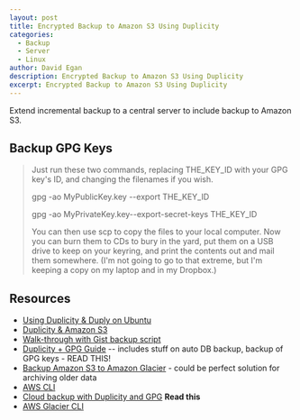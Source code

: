 ```yaml
---
layout: post
title: Encrypted Backup to Amazon S3 Using Duplicity
categories:
  - Backup
  - Server
  - Linux
author: David Egan
description: Encrypted Backup to Amazon S3 Using Duplicity
excerpt: Encrypted Backup to Amazon S3 Using Duplicity
---
```


Extend incremental backup to a central server to include backup to Amazon S3.

## Backup GPG Keys
>Just run these two commands, replacing THE_KEY_ID with your GPG key's ID, and changing the filenames if you wish.
>
>gpg -ao MyPublicKey.key --export THE_KEY_ID
>
>gpg -ao MyPrivateKey.key--export-secret-keys THE_KEY_ID
>
>You can then use scp to copy the files to your local computer. Now you can burn them to CDs to bury in the yard, put them on a USB drive to keep on your keyring, and print the contents out and mail them somewhere. (I'm not going to go to that extreme, but I'm keeping a copy on my laptop and in my Dropbox.)

## Resources
* [Using Duplicity & Duply on Ubuntu](http://old.blog.phusion.nl/2013/11/11/duplicity-s3-easy-cheap-encrypted-automated-full-disk-backups-for-your-servers/)
* [Duplicity & Amazon S3](https://rtcamp.com/tutorials/backups/duplicity-amazon-s3/)
* [Walk-through with Gist backup script](https://gist.github.com/janikvonrotz/9410478)
* [Duplicity + GPG Guide](http://www.problogdesign.com/how-to/automatic-amazon-s3-backups-on-ubuntu-debian/) -- includes stuff on auto DB backup, backup of GPG keys - READ THIS!
* [Backup Amazon S3 to Amazon Glacier](https://aws.amazon.com/blogs/aws/archive-s3-to-glacier/) - could be perfect solution for archiving older data
* [AWS CLI](http://docs.aws.amazon.com/cli/latest/userguide/installing.html)
* [Cloud backup with Duplicity and GPG](http://www.linux-magazine.com/Online/Features/Cloud-Backup-with-Duplicity) **Read this**
* [AWS Glacier CLI](https://github.com/basak/glacier-cli)
